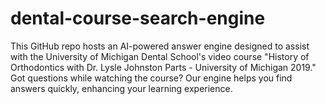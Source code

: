 # dental-course-search-engine
This GitHub repo hosts an AI-powered answer engine designed to assist with the University of Michigan Dental School's video course "History of Orthodontics with Dr. Lysle Johnston Parts - University of Michigan 2019." Got questions while watching the course? Our engine helps you find answers quickly, enhancing your learning experience.
